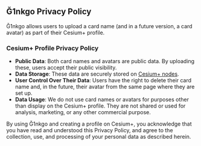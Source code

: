 ## Ğ1nkgo Privacy Policy

Ğ1nkgo allows users to upload a card name (and in a future version, a card avatar) as part of their Cesium+ profile.

### Cesium+ Profile Privacy Policy

- **Public Data**: Both card names and avatars are public data. By uploading these, users accept their public visibility.
- **Data Storage**: These data are securely stored on [Cesium+ nodes](https://github.com/duniter/cesium-plus-pod).
- **User Control Over Their Data**: Users have the right to delete their card name and, in the future, their avatar from the same page where they are set up.
- **Data Usage**: We do not use card names or avatars for purposes other than display on the Cesium+ profile. They are not shared or used for analysis, marketing, or any other commercial purpose.

By using Ğ1nkgo and creating a profile on Cesium+, you acknowledge that you have read and understood this Privacy Policy, and agree to the collection, use, and processing of your personal data as described herein.
